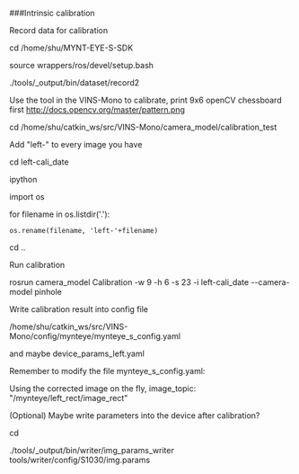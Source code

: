 ###Intrinsic calibration 

 

Record data for calibration 

cd /home/shu/MYNT-EYE-S-SDK 

source wrappers/ros/devel/setup.bash 

./tools/_output/bin/dataset/record2 

 

Use the tool in the VINS-Mono to calibrate, print 9x6 openCV chessboard first  http://docs.opencv.org/master/pattern.png 

cd /home/shu/catkin_ws/src/VINS-Mono/camera_model/calibration_test 

 

Add "left-" to every image you have 

cd left-cali_date 

ipython 

import os 

for filename in os.listdir('.'): 

    os.rename(filename, 'left-'+filename) 

cd .. 

 

Run calibration 

rosrun camera_model Calibration -w 9 -h 6 -s 23 -i left-cali_date --camera-model pinhole 

 

Write calibration result into config file 

/home/shu/catkin_ws/src/VINS-Mono/config/mynteye/mynteye_s_config.yaml  

and maybe device_params_left.yaml 

 

Remember to modify the file mynteye_s_config.yaml: 

Using the corrected image on the fly, image_topic: "/mynteye/left_rect/image_rect" 

 

 

(Optional) Maybe write parameters into the device after calibration? 

cd <sdk> 

./tools/_output/bin/writer/img_params_writer tools/writer/config/S1030/img.params 
